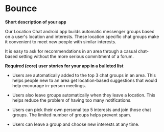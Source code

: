 # Bounce

**Short description of your app**

Our Location Chat android app builds automatic messenger groups based on a user's location and interests. These location specific chat groups make it convenient to meet new people with similar interests. 

It is easy to ask for recommendations in an area through a casual chat-based setting without the more serious commitment of a forum. 

**Required (core) user stories for your app in a bulleted list**

* Users are automatically added to the top 3 chat groups in an area. This helps people new to an area get location-based suggestions that would help encourage in-person meetings. 

* Users also leave groups automatically when they leave a location. This helps reduce the problem of having too many notifications. 

* Users can pick their own personal top 5 interests and join those chat groups. The limited number of groups helps prevent spam. 

* Users can leave a group and choose new interests at any time.

